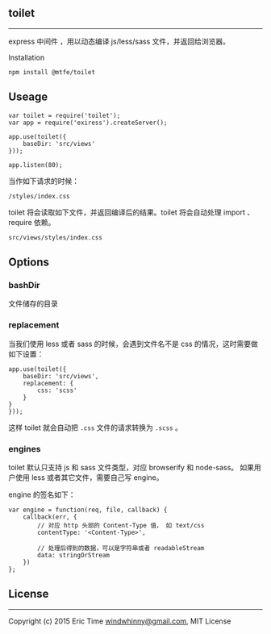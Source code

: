 ## toilet

---

express 中间件 ，用以动态编译 js/less/sass 文件，并返回给浏览器。

Installation

```
npm install @mtfe/toilet
```

## Useage

```
var toilet = require('toilet');
var app = require('exiress').createServer();

app.use(toilet({
    baseDir: 'src/views'
}));

app.listen(80);
```

当作如下请求的时候：

```
/styles/index.css
```

toilet 将会读取如下文件，并返回编译后的结果。toilet 将会自动处理 import 、require 依赖。

```
src/views/styles/index.css
```

## Options

### bashDir

文件储存的目录

### replacement

当我们使用 less 或者 sass 的时候，会遇到文件名不是 css 的情况，这时需要做如下设置：

```
app.use(toilet({
    baseDir: 'src/views',
    replacement: {
        css: 'scss'
    }
}
}));
```

这样 toilet 就会自动把 `.css` 文件的请求转换为 `.scss` 。

### engines

toilet 默认只支持 js 和 sass 文件类型，对应 browserify 和 node-sass。
如果用户使用 less 或者其它文件，需要自己写 engine。

engine 的签名如下：

```
var engine = function(req, file, callback) {
    callback(err, {
        // 对应 http 头部的 Content-Type 值， 如 text/css
        contentType: '<Content-Type>',

        // 处理后得到的数据，可以是字符串或者 readableStream
        data: stringOrStream
    })
};
```

## License

---

Copyright (c) 2015 Eric Time [windwhinny@gmail.com](mailto:windwhinny@gmail.com), MIT License